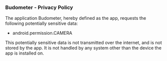 
<html>
<head>
	<meta http-equiv="Content-Type" content="text/html; charset=UTF-8">
	<title>Budometer - Privacy Policy</title>
</head>
<body>

<h3>Budometer - Privacy Policy</h3>
<p>The application Budometer, hereby defined as the app, requests the following potentially sensitive data:</p>
<ul>
	<li>android.permission.CAMERA</li>
</ul>
<p>This potentially sensitive data is not transmitted over the internet, and is not stored by the app. It is not handled by any system other than the device the app is installed on.</p>

</body>
</html>
